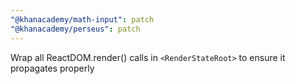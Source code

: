 ```yaml
---
"@khanacademy/math-input": patch
"@khanacademy/perseus": patch
---
```


Wrap all ReactDOM.render() calls in `<RenderStateRoot>` to ensure it propagates properly
